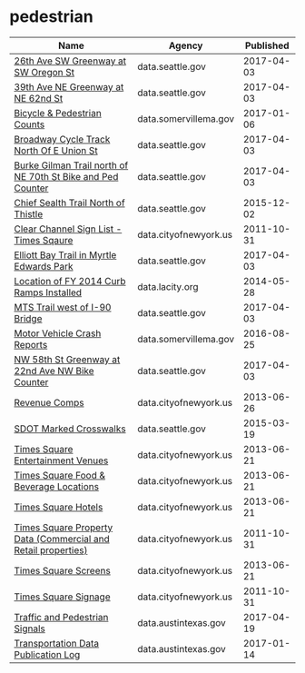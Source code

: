 # pedestrian

Name | Agency | Published
---- | ---- | ---------
[26th Ave SW Greenway at SW Oregon St](../socrata/mefu-7eau.md) | data.seattle.gov | 2017-04-03
[39th Ave NE Greenway at NE 62nd St](../socrata/3h7e-f49s.md) | data.seattle.gov | 2017-04-03
[Bicycle & Pedestrian Counts](../socrata/qu9x-4xq5.md) | data.somervillema.gov | 2017-01-06
[Broadway Cycle Track North Of E Union St](../socrata/j4vh-b42a.md) | data.seattle.gov | 2017-04-03
[Burke Gilman Trail north of NE 70th St Bike and Ped Counter](../socrata/2z5v-ecg8.md) | data.seattle.gov | 2017-04-03
[Chief Sealth Trail North of Thistle](../socrata/uh8h-bme7.md) | data.seattle.gov | 2015-12-02
[Clear Channel Sign List - Times Sqaure](../socrata/wjtn-s4z7.md) | data.cityofnewyork.us | 2011-10-31
[Elliott Bay Trail in Myrtle Edwards Park](../socrata/4qej-qvrz.md) | data.seattle.gov | 2017-04-03
[Location of FY 2014 Curb Ramps Installed](../socrata/cu97-7vhd.md) | data.lacity.org | 2014-05-28
[MTS Trail west of I-90 Bridge](../socrata/u38e-ybnc.md) | data.seattle.gov | 2017-04-03
[Motor Vehicle Crash Reports](../socrata/d5qn-yy3v.md) | data.somervillema.gov | 2016-08-25
[NW 58th St Greenway at 22nd Ave NW Bike Counter](../socrata/47yq-6ugv.md) | data.seattle.gov | 2017-04-03
[Revenue Comps](../socrata/sv6e-j8t9.md) | data.cityofnewyork.us | 2013-06-26
[SDOT Marked Crosswalks](../socrata/aykm-6cyc.md) | data.seattle.gov | 2015-03-19
[Times Square Entertainment Venues](../socrata/jxdc-hnze.md) | data.cityofnewyork.us | 2013-06-21
[Times Square Food & Beverage Locations](../socrata/kh2m-kcyz.md) | data.cityofnewyork.us | 2013-06-21
[Times Square Hotels](../socrata/v8qe-fx6p.md) | data.cityofnewyork.us | 2013-06-21
[Times Square Property Data (Commercial and Retail properties)](../socrata/j86k-5i43.md) | data.cityofnewyork.us | 2011-10-31
[Times Square Screens](../socrata/n246-cev5.md) | data.cityofnewyork.us | 2013-06-21
[Times Square Signage](../socrata/6bzx-emuu.md) | data.cityofnewyork.us | 2011-10-31
[Traffic and Pedestrian Signals](../socrata/p53x-x73x.md) | data.austintexas.gov | 2017-04-19
[Transportation Data Publication Log](../socrata/n5kp-f8k4.md) | data.austintexas.gov | 2017-01-14

